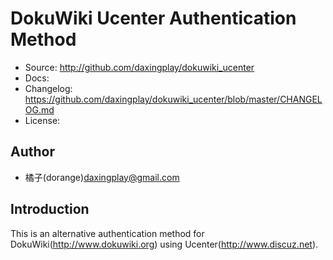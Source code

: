 DokuWiki Ucenter Authentication Method
======================================

 * Source: <http://github.com/daxingplay/dokuwiki_ucenter>
 * Docs: 
 * Changelog: <https://github.com/daxingplay/dokuwiki_ucenter/blob/master/CHANGELOG.md>
 * License: 
 
 Author
--------
 
 * 橘子(dorange)<daxingplay@gmail.com>
 
 Introduction
--------------

 This is an alternative authentication method for DokuWiki(http://www.dokuwiki.org) using Ucenter(http://www.discuz.net).
